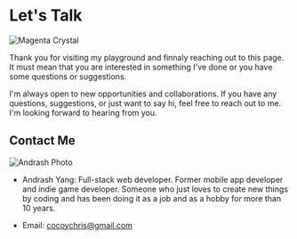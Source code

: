# Let's Talk

![Magenta Crystal](/assets/default/images/items/magentaCrystal_lite.svg)

Thank you for visiting my playground and finnaly reaching out to this page. It must mean that you are interested in something I've done or you have some questions or suggestions. 

I'm always open to new opportunities and collaborations. If you have any questions, suggestions, or just want to say hi, feel free to reach out to me. I'm looking forward to hearing from you.


## Contact Me
![Andrash Photo](/images/andrash_photo_300.png?width=200px&height=200px&borderRadius=50%)
- Andrash Yang:
Full-stack web developer.
Former mobile app developer and indie game developer.
Someone who just loves to create new things by coding and has been doing it as a job and as a hobby for more than 10 years.


- Email: cocoychris@gmail.com